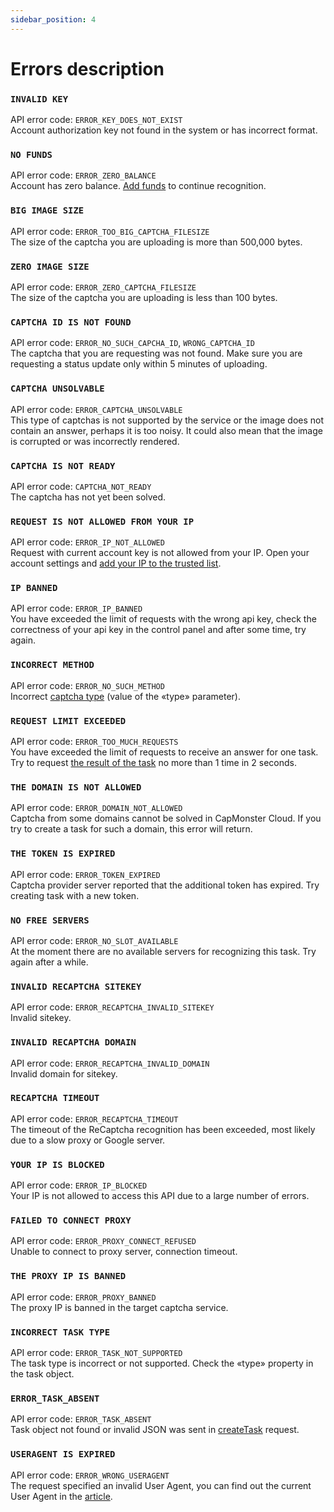 ```yaml
---
sidebar_position: 4
---
```


# Errors description

### `INVALID KEY`
API error code: `ERROR_KEY_DOES_NOT_EXIST` <br />
Account authorization key not found in the system or has incorrect format.

### `NO FUNDS`
API error code: `ERROR_ZERO_BALANCE` <br />
Account has zero balance. [Add funds](https://capmonster.cloud/SelectPaymentType) to continue recognition. 

### `BIG IMAGE SIZE`
API error code: `ERROR_TOO_BIG_CAPTCHA_FILESIZE` <br />
The size of the captcha you are uploading is more than 500,000 bytes.

### `ZERO IMAGE SIZE`
API error code: `ERROR_ZERO_CAPTCHA_FILESIZE` <br />
The size of the captcha you are uploading is less than 100 bytes.

### `CAPTCHA ID IS NOT FOUND`
API error code: `ERROR_NO_SUCH_CAPCHA_ID`, `WRONG_CAPTCHA_ID` <br />
The captcha that you are requesting was not found. Make sure you are requesting a status update only within 5 minutes of uploading.

### `CAPTCHA UNSOLVABLE`
API error code: `ERROR_CAPTCHA_UNSOLVABLE` <br />
This type of captchas is not supported by the service or the image does not contain an answer, perhaps it is too noisy. It could also mean that the image is corrupted or was incorrectly rendered. 

### `CAPTCHA IS NOT READY`
API error code: `CAPTCHA_NOT_READY` <br />
The captcha has not yet been solved.

### `REQUEST IS NOT ALLOWED FROM YOUR IP`
API error code: `ERROR_IP_NOT_ALLOWED` <br />
Request with current account key is not allowed from your IP. Open your account settings and [add your IP to the trusted list](https://capmonster.cloud/Account/Settings).

### `IP BANNED`
API error code: `ERROR_IP_BANNED` <br />
You have exceeded the limit of requests with the wrong api key, check the correctness of your api key in the control panel and after some time, try again.

### `INCORRECT METHOD`
API error code: `ERROR_NO_SUCH_METHOD` <br />
Incorrect [captcha type](/en/docs/captchas) (value of the «type» parameter).

### `REQUEST LIMIT EXCEEDED`
API error code: `ERROR_TOO_MUCH_REQUESTS` <br />
You have exceeded the limit of requests to receive an answer for one task. Try to request [the result of the task](./methods/get-task-result) no more than 1 time in 2 seconds.

### `THE DOMAIN IS NOT ALLOWED`
API error code: `ERROR_DOMAIN_NOT_ALLOWED` <br />
Captcha from some domains cannot be solved in CapMonster Cloud. If you try to create a task for such a domain, this error will return.

### `THE TOKEN IS EXPIRED`
API error code: `ERROR_TOKEN_EXPIRED` <br />
Captcha provider server reported that the additional token has expired. Try creating task with a new token.

### `NO FREE SERVERS`
API error code: `ERROR_NO_SLOT_AVAILABLE` <br />
At the moment there are no available servers for recognizing this task. Try again after a while.

### `INVALID RECAPTCHA SITEKEY`
API error code: `ERROR_RECAPTCHA_INVALID_SITEKEY` <br />
Invalid sitekey.

### `INVALID RECAPTCHA DOMAIN`
API error code: `ERROR_RECAPTCHA_INVALID_DOMAIN` <br />
Invalid domain for sitekey.

### `RECAPTCHA TIMEOUT`
API error code: `ERROR_RECAPTCHA_TIMEOUT` <br />
The timeout of the ReCaptcha recognition has been exceeded, most likely due to a slow proxy or Google server.

### `YOUR IP IS BLOCKED`
API error code: `ERROR_IP_BLOCKED` <br />
Your IP is not allowed to access this API due to a large number of errors.

### `FAILED TO CONNECT PROXY`
API error code: `ERROR_PROXY_CONNECT_REFUSED` <br />
Unable to connect to proxy server, connection timeout.

### `THE PROXY IP IS BANNED`
API error code: `ERROR_PROXY_BANNED` <br />
The proxy IP is banned in the target captcha service. 

### `INCORRECT TASK TYPE`
API error code: `ERROR_TASK_NOT_SUPPORTED` <br />
The task type is incorrect or not supported. Check the «type» property in the task object. 

### `ERROR_TASK_ABSENT`
API error code: `ERROR_TASK_ABSENT` <br />
Task object not found or invalid JSON was sent in [createTask](./methods/create-task) request.

### `USERAGENT IS EXPIRED`
API error code: `ERROR_WRONG_USERAGENT`<br />
The request specified an invalid User Agent, you can find out the current User Agent in the [article](../captchas/hcaptcha-task.md).